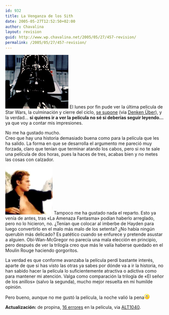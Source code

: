 ```yaml
---
id: 932
title: La Venganza de los Sith
date: 2005-05-27T12:52:50+02:00
author: Chavalina
layout: revision
guid: http://www.wp.chavalina.net/2005/05/27/457-revision/
permalink: /2005/05/27/457-revision/
---
```

<img class="imgizqda" src="/imagenes/fotos/darth-vader.jpg" alt="Darth Vader" /> El lunes por fin pude ver la última pelicula de Star Wars, la culminación y cierre del ciclo, <a href="http://www.cinematical.com/2005/05/25/lucas-idea-for-new-star-wars-prequel/" target="_blank">se supone</a> (via <a href="http://www.uberbin.net/archivos/rants/el-futuro-de-lucasfilms.php" target="_blank">Denken &Uuml;ber</a>), y la verdad… **si quieres ir a ver la película no sé si deberías seguir leyendo…** ya que voy a contar mis impresiones.

No me ha gustado mucho.  
Creo que hay una historia demasiado buena como para la película que les ha salido. La forma en que se desarrolla el argumento me pareció muy forzada, claro que tenían que terminar atando los cabos, pero si no te sale una película de dos horas, pues la haces de tres, acabas bien y no metes las cosas con calzador.

<img class="imgdcha" src="/imagenes/fotos/hayden.jpg" alt="Hayden Leand" /> Tampoco me ha gustado nada el reparto. Esto ya venía de antes, tras «La Amenaza Fantasma» podían haberlo arreglado, pero no lo hicieron, no. &iquest;Tenían que colocar al imberbe de Hayden para luego convertirlo en el malo más malo de los setenta? &iquest;No había ningún querubín más delicado? Es patético cuando se enfurece y pretende asustar a alguien. Obi-Wan-McGregor no parecía una mala elección en principio, pero después de ver la trilogía creo que más le valía haberse quedado en el Moulin Rouge haciendo gorgoritos.

La verdad es que conforme avanzaba la película perdí bastante interés, aparte de que si has visto las otras ya sabes por dónde va a ir la historia, no han sabido hacer la película lo suficientemente atractiva o adictiva como para mantener mi atención. Valga como comparación la trilogía de «El se&ntilde;or de los anillos» (salvo la segunda), mucho mejor resuelta en mi humilde opinión.

Pero bueno, aunque no me gustó la película, la noche valió la pena![emo](/imagenes/emoticonos/sonrisa.gif) 

**Actualización:** de propina, <a href="http://www.moviemistakes.com/film4924" target="_blank">16 errores</a> en la película, via <a href="http://www.alt1040.com/archivo/2005/05/27/errores-en-el-star-wars-episode-iii/" target="_blank">ALT1040</a>.